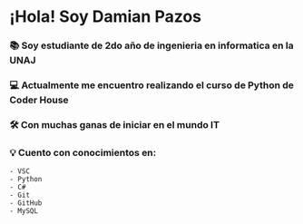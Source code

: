 # ¡Hola! Soy Damian Pazos
### 📚  Soy estudiante de 2do año de ingenieria en informatica en la UNAJ
### 💻  Actualmente me encuentro realizando el curso de Python de Coder House
### 🛠️  Con muchas ganas de iniciar en el mundo IT
### 💡   Cuento con conocimientos en:
    - VSC
    - Python
    - C#
    - Git
    - GitHub
    - MySQL

    




<!---
DamianPazos/DamianPazos is a ✨ special ✨ repository because its `README.md` (this file) appears on your GitHub profile.
You can click the Preview link to take a look at your changes.
--->
